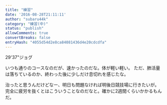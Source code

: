 ```yaml
---
title: "練習"
date: '2016-08-28T21:11:11'
author: "subaru44k"
category: "練習(中)"
status: "publish"
allowComments: true
convertBreaks: false
entryHash: "4055d54d2e8ca84081436d4e20cdcdfa"
---
```

29&#39;37"ジョグ

いつも通りのコースなのだが、速かったのだな。体が軽い軽い。
ただ、肺活量は落ちているのか、終わった後に少しだけ息切れを感じたな。

治ったと思うんだけどなー、明日も問題なければ明後日競技場に行きたいが。
完全に疲労を抜くとはこういうことなのだなと。確かに2週間くらいかかるもんだ。
